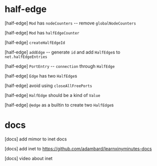 # half-edge

[half-edge] `Mod` has `nodeCounters` -- remove `globalNodeCounters`

[half-edge] `Mod` has `halfEdgeCounter`

[half-edge] `createHalfEdgeId`

[half-edge] `addEdge` -- generate `id` and add `HalfEdge`s to `net.halfEdgeEntries`

[half-edge] `PortEntry` -- `connection` through `HalfEdge`

[half-edge] `Edge` has two `HalfEdge`s

[half-edge] avoid using `closeAllFreePorts`

[half-edge] `HalfEdge` should be a kind of `Value`

[half-edge] `@edge` as a builtin to create two `HalfEdge`s

# docs

[docs] add mimor to inet docs

[docs] add inet to https://github.com/adambard/learnxinyminutes-docs

[docs] video about inet
